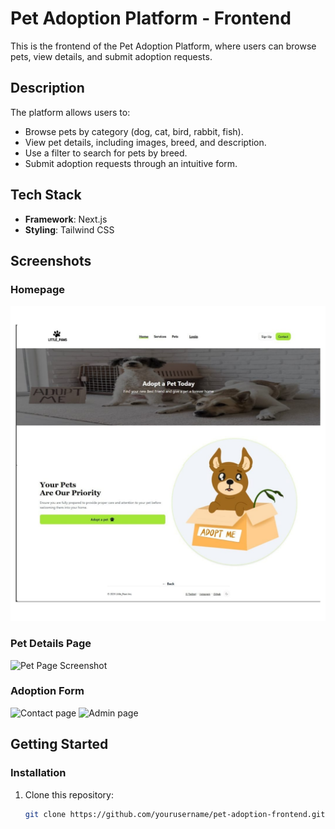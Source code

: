 # Pet Adoption Platform - Frontend

This is the frontend of the Pet Adoption Platform, where users can browse pets, view details, and submit adoption requests.

## Description
The platform allows users to:
- Browse pets by category (dog, cat, bird, rabbit, fish).
- View pet details, including images, breed, and description.
- Use a filter to search for pets by breed.
- Submit adoption requests through an intuitive form.

## Tech Stack
- **Framework**: Next.js
- **Styling**: Tailwind CSS

## Screenshots

### Homepage
![Homepage](https://github.com/NeetuSharma3012/Pet_Adoption_Platform_Frontend/blob/main/WhatsApp%20Image%202024-12-16%20at%2019.00.50_2c467c96.jpg?raw=true)

### Pet Details Page
![Pet Page Screenshot](Screenshot(107).png)

### Adoption Form
![Contact page](Screenshot(112).png)
![Admin page](Screenshot(114).png)

## Getting Started

### Installation
1. Clone this repository:
   ```bash
   git clone https://github.com/yourusername/pet-adoption-frontend.git
